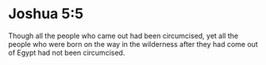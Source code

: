 # Joshua 5:5

Though all the people who came out had been circumcised, yet all the people who were born on the way in the wilderness after they had come out of Egypt had not been circumcised.
